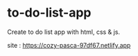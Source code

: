 # to-do-list-app
Create to do list app with html, css &amp; js.

site : https://cozy-pasca-97df67.netlify.app
